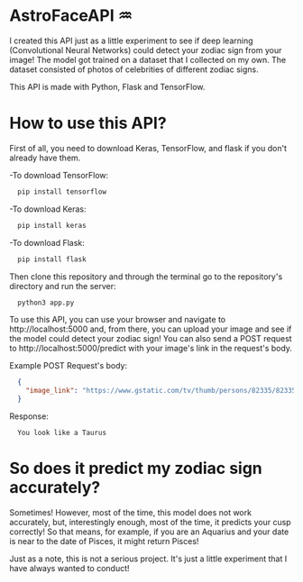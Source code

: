 # AstroFaceAPI ♒️
I created this API just as a little experiment to see if deep learning (Convolutional Neural Networks) could detect your zodiac sign from your image! The model got trained on a dataset that I collected on my own. The dataset consisted of photos of celebrities of different zodiac signs.

This API is made with Python, Flask and TensorFlow.

# How to use this API?
First of all, you need to download Keras, TensorFlow, and flask if you don't already have them.

-To download TensorFlow:

```bash
  pip install tensorflow
```

-To download Keras:


```bash
  pip install keras
```

-To download Flask:


```bash
  pip install flask
```

Then clone this repository and through the terminal go to the repository's directory and run the server:

```bash
  python3 app.py
```

To use this API, you can use your browser and navigate to http://localhost:5000 and, from there, you can upload your image and see if the model could detect your zodiac sign! You can also send a POST request to http://localhost:5000/predict with your image's link in the request's body.

Example POST Request's body:

```json
  {
    "image_link": "https://www.gstatic.com/tv/thumb/persons/82335/82335_v9_bb.jpg"
  }
```

Response:
```
  You look like a Taurus
```

# So does it predict my zodiac sign accurately?

Sometimes! However, most of the time, this model does not work accurately, but, interestingly enough, most of the time, it predicts your cusp correctly! So that means, for example, if you are an Aquarius and your date is near to the date of Pisces, it might return Pisces!

Just as a note, this is not a serious project. It's just a little experiment that I have always wanted to conduct!
